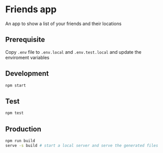 # Friends app

An app to show a list of your friends and their locations

## Prerequisite
Copy `.env` file to `.env.local` and `.env.test.local` and update the enviroment variables

## Development
```bash
npm start
```

## Test
```bash
npm test
```

## Production
```bash
npm run build
serve -s build # start a local server and serve the generated files
```
